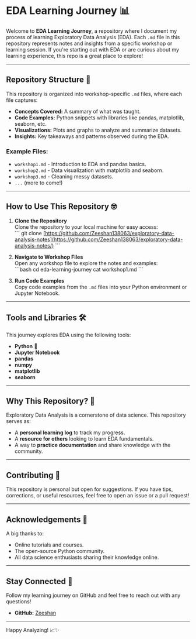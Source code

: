 # EDA Learning Journey 📊

Welcome to **EDA Learning Journey**, a repository where I document my process of learning Exploratory Data Analysis (EDA). Each `.md` file in this repository represents notes and insights from a specific workshop or learning session. If you're starting out with EDA or are curious about my learning experience, this repo is a great place to explore!

---

## Repository Structure 📂

This repository is organized into workshop-specific `.md` files, where each file captures:
- **Concepts Covered:** A summary of what was taught.
- **Code Examples:** Python snippets with libraries like pandas, matplotlib, seaborn, etc.
- **Visualizations:** Plots and graphs to analyze and summarize datasets.
- **Insights:** Key takeaways and patterns observed during the EDA.

### Example Files:
- `workshop1.md` - Introduction to EDA and pandas basics.
- `workshop2.md` - Data visualization with matplotlib and seaborn.
- `workshop3.md` - Cleaning messy datasets.
- `...` (more to come!)

---

## How to Use This Repository 🤓

1. **Clone the Repository**  
   Clone the repository to your local machine for easy access:  
   \```
   git clone [https://github.com/Zeeshan138063/exploratory-data-analysis-notes](https://github.com/Zeeshan138063/exploratory-data-analysis-notes/)
   \```

2. **Navigate to Workshop Files**  
   Open any workshop file to explore the notes and examples:  
   \```bash
   cd eda-learning-journey
   cat workshop1.md
   \```

3. **Run Code Examples**  
   Copy code examples from the `.md` files into your Python environment or Jupyter Notebook.

---

## Tools and Libraries 🛠️

This journey explores EDA using the following tools:
- **Python** 🐍
- **Jupyter Notebook**
- **pandas**
- **numpy**
- **matplotlib**
- **seaborn**

---

## Why This Repository? 🌟

Exploratory Data Analysis is a cornerstone of data science. This repository serves as:
- A **personal learning log** to track my progress.
- A **resource for others** looking to learn EDA fundamentals.
- A way to **practice documentation** and share knowledge with the community.

---

## Contributing 🤝

This repository is personal but open for suggestions. If you have tips, corrections, or useful resources, feel free to open an issue or a pull request!

---

## Acknowledgements 🙏

A big thanks to:
- Online tutorials and courses.
- The open-source Python community.
- All data science enthusiasts sharing their knowledge online.

---

## Stay Connected 🔗

Follow my learning journey on GitHub and feel free to reach out with any questions!  
- **GitHub:** [Zeeshan](https://github.com/Zeeshan138063)

---

Happy Analyzing! 📈✨
